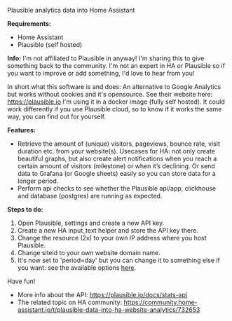 Plausible analytics data into Home Assistant

**Requirements:**
- Home Assistant
- Plausible (self hosted)

**Info:**
I'm not affiliated to Plausible in anyway! I'm sharing this to give something back to the community.
I'm not an expert in HA or Plausible so if you want to improve or add something, I'd love to hear from you!

In short what this software is and does:
An alternative to Google Analytics but works without cookies and it's opensource. See their website here: https://plausible.io
I'm using it in a docker image (fully self hosted).
It could work differently if you use Plausible cloud, so to know if it works the same way, you can find out for yourself.

**Features:**
- Retrieve the amount of (unique) visitors, pageviews, bounce rate, visit duration etc. from your website(s). Usecases for HA: not only create beautiful graphs, but also create alert notifications when you reach a certain amount of visitors (milestone) or when it’s declining. Or send data to Grafana (or Google sheets) easily so you can store data for a longer period.
- Perform api checks to see whether the Plausible api/app, clickhouse and database (postgres) are running as expected.

**Steps to do:**
1. Open Plausible, settings and create a new API key.
2. Create a new HA input_text helper and store the API key there.
3. Change the resource (2x) to your own IP address where you host Plausible.
4. Change siteid to your own website domain name.
5. It's now set to 'period=day' but you can change it to something else if you want: see the available options [here](https://plausible.io/docs/stats-api#time-periods).

Have fun!

- More info about the API: https://plausible.io/docs/stats-api
- The related topic on HA community: https://community.home-assistant.io/t/plausible-data-into-ha-website-analytics/732653
